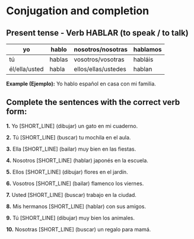 # Conjugation and completion

## Present tense - Verb HABLAR (to speak / to talk)

| yo            | hablo  | nosotros/nosotras   | hablamos |
| ------------- | ------ | ------------------- | -------- |
| tú            | hablas | vosotros/vosotras   | habláis  |
| él/ella/usted | habla  | ellos/ellas/ustedes | hablan   |

**Example (Ejemplo):** Yo hablo español en casa con mi familia.

## Complete the sentences with the correct verb form:

**1.** Yo [SHORT_LINE] (dibujar) un gato en mi cuaderno.

**2.** Tú [SHORT_LINE] (buscar) tu mochila en el aula.

**3.** Ella [SHORT_LINE] (bailar) muy bien en las fiestas.

**4.** Nosotros [SHORT_LINE] (hablar) japonés en la escuela.

**5.** Ellos [SHORT_LINE] (dibujar) flores en el jardín.

**6.** Vosotros [SHORT_LINE] (bailar) flamenco los viernes.

**7.** Usted [SHORT_LINE] (buscar) trabajo en la ciudad.

**8.** Mis hermanos [SHORT_LINE] (hablar) con sus amigos.

**9.** Tú [SHORT_LINE] (dibujar) muy bien los animales.

**10.** Nosotras [SHORT_LINE] (buscar) un regalo para mamá.
